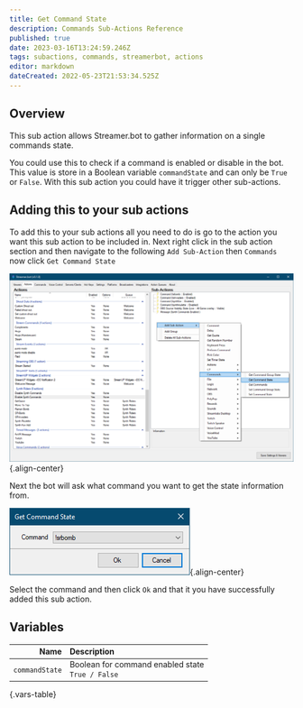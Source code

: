 ```yaml
---
title: Get Command State
description: Commands Sub-Actions Reference
published: true
date: 2023-03-16T13:24:59.246Z
tags: subactions, commands, streamerbot, actions
editor: markdown
dateCreated: 2022-05-23T21:53:34.525Z
---
```


## Overview

This sub action allows Streamer.bot to gather information on a single commands state.

You could use this to check if a command is enabled or disable in the bot. This value is store in a Boolean variable `commandState` and can only be `True` or `False`. With this sub action you could have it trigger other sub-actions.

## Adding this to your sub actions

To add this to your sub actions all you need to do is go to the action you want this sub action to be included in. Next right click in the sub action section and then navigate to the following `Add Sub-Action` then `Commands` now click `Get Command State`  

![get_command_state.png](/get-command-state/get_command_state.png){.align-center}

Next the bot will ask what command you want to get the state information from.

![get_command_state_dialog_box.png](/get-command-state/get_command_state_dialog_box.png){.align-center}

Select the command and then click `Ok` and that it you have successfully added this sub action.

## Variables

Name | Description
----:|:------------
`commandState` | Boolean for command enabled state <br> `True / False`
{.vars-table}